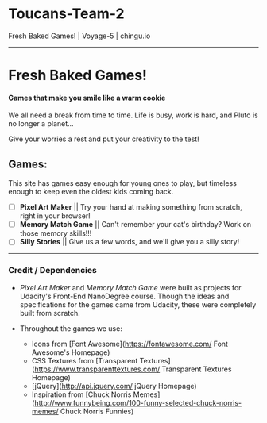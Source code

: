 # Toucans-Team-2
Fresh Baked Games! | Voyage-5 | chingu.io

*****

# Fresh Baked Games!
#### Games that make you smile like a warm cookie

We all need a break from time to time. Life is busy, work is hard, and Pluto is no longer a planet...

Give your worries a rest and put your creativity to the test!

## Games:

  This site has games easy enough for young ones to play, but timeless enough to keep even the oldest kids coming back.


- [ ] <strong>Pixel Art Maker</strong> || Try your hand at making something from scratch, right in your browser!
- [ ] <strong>Memory Match Game</strong> || Can't remember your cat's birthday? Work on those memory skills!!!
- [ ] <strong>Silly Stories</strong> || Give us a few words, and we'll give you a silly story!

*****

### Credit / Dependencies

* _Pixel Art Maker_ and _Memory Match Game_ were built as projects for Udacity's Front-End NanoDegree course. Though the ideas and specifications for the games came from Udacity, these were completely built from scratch.

* Throughout the games we use:
  * Icons from [Font Awesome](https://fontawesome.com/ Font Awesome's Homepage)
  * CSS Textures from [Transparent Textures](https://www.transparenttextures.com/ Transparent Textures Homepage)
  * [jQuery](http://api.jquery.com/ jQuery Homepage)
  * Inspiration from [Chuck Norris Memes](http://www.funnybeing.com/100-funny-selected-chuck-norris-memes/ Chuck Norris Funnies)
